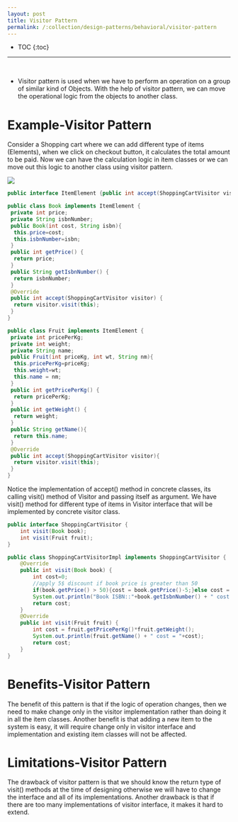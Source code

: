 ```yaml
---
layout: post
title: Visitor Pattern
permalink: /:collection/design-patterns/behavioral/visitor-pattern
---
```


- TOC
{:toc}

<hr><br>

-	Visitor pattern is used when we have to perform an operation on a group of similar kind of Objects. With the help of visitor pattern, we can move the operational logic from the objects to another class.

# Example-Visitor Pattern
Consider a Shopping cart where we can add different type of items (Elements), when we click on checkout button, it calculates the total amount to be paid. Now we can have the calculation logic in item classes or we can move out this logic to another class using visitor pattern.

![]({{site.cdn}}/design-patterns/behavioral-visitor.png)

```java
public interface ItemElement {public int accept(ShoppingCartVisitor visitor);}
```
```java
public class Book implements ItemElement {
 private int price;
 private String isbnNumber;
 public Book(int cost, String isbn){
  this.price=cost;
  this.isbnNumber=isbn;
 }
 public int getPrice() {
  return price;
 }
 public String getIsbnNumber() {
  return isbnNumber;
 }
 @Override
 public int accept(ShoppingCartVisitor visitor) {
  return visitor.visit(this);
 }
}
```
```java
public class Fruit implements ItemElement {	
 private int pricePerKg;
 private int weight;
 private String name;
 public Fruit(int priceKg, int wt, String nm){
  this.pricePerKg=priceKg;
  this.weight=wt;
  this.name = nm;
 }
 public int getPricePerKg() {
  return pricePerKg;
 }
 public int getWeight() {
  return weight;
 }
 public String getName(){
  return this.name;
 }
 @Override
 public int accept(ShoppingCartVisitor visitor){
  return visitor.visit(this);
 }
}
```
Notice the implementation of accept() method in concrete classes, its calling visit() method of Visitor and passing itself as argument. We have visit() method for different type of items in Visitor interface that will be implemented by concrete visitor class.

```java
public interface ShoppingCartVisitor {
	int visit(Book book);
	int visit(Fruit fruit);
}
```
```java
public class ShoppingCartVisitorImpl implements ShoppingCartVisitor {
	@Override
	public int visit(Book book) {
		int cost=0;
		//apply 5$ discount if book price is greater than 50
		if(book.getPrice() > 50){cost = book.getPrice()-5;}else cost = book.getPrice();
		System.out.println("Book ISBN::"+book.getIsbnNumber() + " cost ="+cost);
		return cost;
	}
	@Override
	public int visit(Fruit fruit) {
		int cost = fruit.getPricePerKg()*fruit.getWeight();
		System.out.println(fruit.getName() + " cost = "+cost);
		return cost;
	}
}
```

# Benefits-Visitor Pattern
The benefit of this pattern is that if the logic of operation changes, then we need to make change only in the visitor implementation rather than doing it in all the item classes. Another benefit is that adding a new item to the system is easy, it will require change only in visitor interface and implementation and existing item classes will not be affected.

# Limitations-Visitor Pattern
The drawback of visitor pattern is that we should know the return type of visit() methods at the time of designing otherwise we will have to change the interface and all of its implementations. Another drawback is that if there are too many implementations of visitor interface, it makes it hard to extend.
